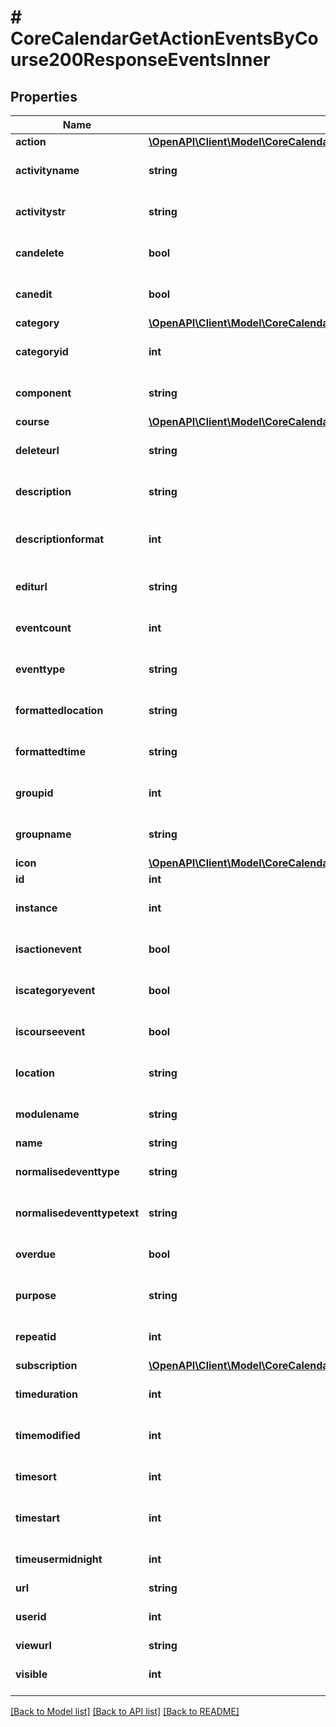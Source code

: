 # # CoreCalendarGetActionEventsByCourse200ResponseEventsInner

## Properties

Name | Type | Description | Notes
------------ | ------------- | ------------- | -------------
**action** | [**\OpenAPI\Client\Model\CoreCalendarGetActionEventsByCourse200ResponseEventsInnerAction**](CoreCalendarGetActionEventsByCourse200ResponseEventsInnerAction.md) |  | [optional]
**activityname** | **string** | activityname | [optional] [default to 'null']
**activitystr** | **string** | activitystr | [optional] [default to 'null']
**candelete** | **bool** | candelete | [optional] [default to null]
**canedit** | **bool** | canedit | [optional] [default to null]
**category** | [**\OpenAPI\Client\Model\CoreCalendarGetActionEventsByCourse200ResponseEventsInnerCategory**](CoreCalendarGetActionEventsByCourse200ResponseEventsInnerCategory.md) |  | [optional]
**categoryid** | **int** | categoryid | [optional] [default to null]
**component** | **string** | component | [optional] [default to 'null']
**course** | [**\OpenAPI\Client\Model\CoreCalendarGetActionEventsByCourse200ResponseEventsInnerCourse**](CoreCalendarGetActionEventsByCourse200ResponseEventsInnerCourse.md) |  | [optional]
**deleteurl** | **string** | deleteurl | [optional] [default to 'null']
**description** | **string** | description | [optional] [default to 'null']
**descriptionformat** | **int** | description format (1 &#x3D; HTML, 0 &#x3D; MOODLE, 2 &#x3D; PLAIN, or 4 &#x3D; MARKDOWN) | [optional] [default to 1]
**editurl** | **string** | editurl | [optional] [default to 'null']
**eventcount** | **int** | eventcount | [optional] [default to null]
**eventtype** | **string** | eventtype | [optional] [default to 'null']
**formattedlocation** | **string** | formattedlocation | [optional] [default to 'null']
**formattedtime** | **string** | formattedtime | [optional] [default to 'null']
**groupid** | **int** | groupid | [optional] [default to null]
**groupname** | **string** | groupname | [optional] [default to 'null']
**icon** | [**\OpenAPI\Client\Model\CoreCalendarGetActionEventsByCourse200ResponseEventsInnerIcon**](CoreCalendarGetActionEventsByCourse200ResponseEventsInnerIcon.md) |  | [optional]
**id** | **int** | id | [optional]
**instance** | **int** | instance | [optional] [default to null]
**isactionevent** | **bool** | isactionevent | [optional] [default to null]
**iscategoryevent** | **bool** | iscategoryevent | [optional] [default to null]
**iscourseevent** | **bool** | iscourseevent | [optional] [default to null]
**location** | **string** | location | [optional] [default to 'null']
**modulename** | **string** | modulename | [optional] [default to 'null']
**name** | **string** | name | [optional]
**normalisedeventtype** | **string** | normalisedeventtype | [optional] [default to 'null']
**normalisedeventtypetext** | **string** | normalisedeventtypetext | [optional] [default to 'null']
**overdue** | **bool** | overdue | [optional] [default to false]
**purpose** | **string** | purpose | [optional] [default to 'null']
**repeatid** | **int** | repeatid | [optional] [default to null]
**subscription** | [**\OpenAPI\Client\Model\CoreCalendarGetActionEventsByCourse200ResponseEventsInnerSubscription**](CoreCalendarGetActionEventsByCourse200ResponseEventsInnerSubscription.md) |  | [optional]
**timeduration** | **int** | timeduration | [optional] [default to null]
**timemodified** | **int** | timemodified | [optional] [default to null]
**timesort** | **int** | timesort | [optional] [default to null]
**timestart** | **int** | timestart | [optional] [default to null]
**timeusermidnight** | **int** | timeusermidnight | [optional] [default to null]
**url** | **string** | url | [optional]
**userid** | **int** | userid | [optional] [default to null]
**viewurl** | **string** | viewurl | [optional]
**visible** | **int** | visible | [optional] [default to null]

[[Back to Model list]](../../README.md#models) [[Back to API list]](../../README.md#endpoints) [[Back to README]](../../README.md)
